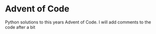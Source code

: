 # Advent of Code

Python solutions to this years Advent of Code. I will add comments to the code after a bit